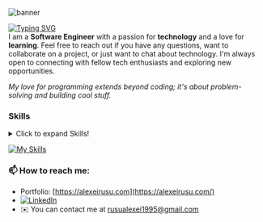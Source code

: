 
![banner](https://i.imgur.com/t6uKHFQ.png)

[![Typing SVG](https://readme-typing-svg.demolab.com?font=VT323&size=29&pause=1000&color=07F768&center=true&vCenter=true&width=265&height=30&lines=Hi%2C+My+name+is+Alex+)](https://git.io/typing-svg)\
I am a **Software Engineer** with a passion for **technology** and a love for **learning**.
Feel free to reach out if you have any questions, want to collaborate on a project, or just want to chat about technology. I'm always open to connecting with fellow tech enthusiasts and exploring new opportunities.

*My love for programming extends beyond coding; it's about problem-solving and building cool stuff.*

### Skills
<details>
   <summary>Click to expand Skills!</summary>
     
#### Front End
- HTML5
- CSS3
  * Sass
  * Tailwind
  * Bootstrap
- JavaScript
  - TypeScript
  - React
  - React Native
  - Vite
  - Redux
  - Next.js
#### Back End
- JavaScript
  - TypeScript
  - Node
  - Express
- Python
  - Django
  - Flask
  - FastAPI
- MongoDB
- PostgreSQL
#### Other
   - Docker
   - Figma
</details>

[![My Skills](https://skillicons.dev/icons?i=js,html,css,react,nextjs,py,prisma,nodejs,mongodb,ai,flask,fastapi,django,express,ts,vite,docker,bootstrap,tailwind,figma)](https://skillicons.dev)



### 📫 How to reach me:
 - Portfolio: [https://alexeirusu.com](https://alexeirusu.com/)
 - [![LinkedIn](https://img.shields.io/badge/LinkedIn-%230077B5.svg?logo=linkedin&logoColor=white)](https://www.linkedin.com/in/alexei-rusu-dev/)<br/> 
 - ✉️ You can contact me at rusualexei1995@gmail.com
   









